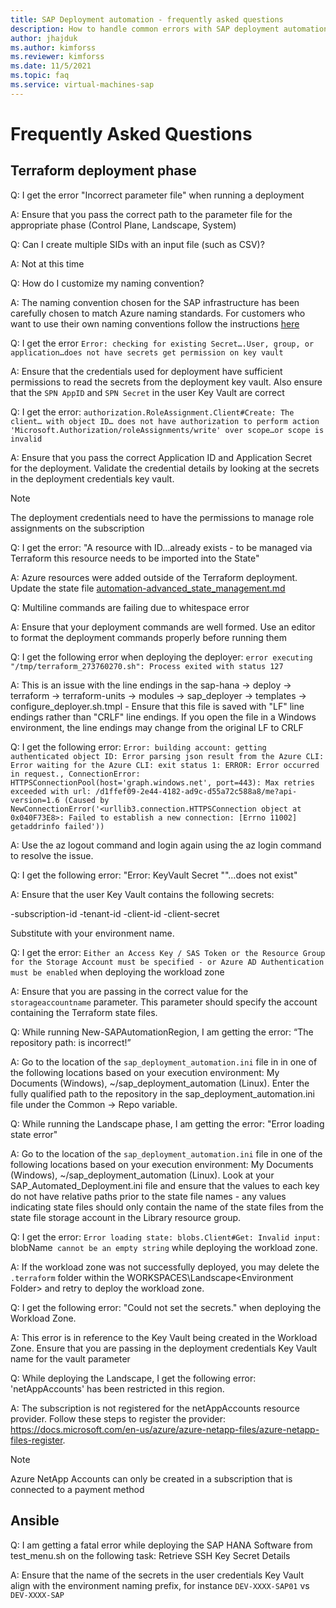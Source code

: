 ```yaml
---
title: SAP Deployment automation - frequently asked questions
description: How to handle common errors with SAP deployment automation framework on Azure.
author: jhajduk
ms.author: kimforss
ms.reviewer: kimforss
ms.date: 11/5/2021
ms.topic: faq
ms.service: virtual-machines-sap
---
```


# Frequently Asked Questions

## Terraform deployment phase

Q: I get the error "Incorrect parameter file" when running a deployment

A: Ensure that you pass the correct path to the parameter file for the appropriate phase (Control Plane, Landscape, System) 

Q: Can I create multiple SIDs with an input file (such as CSV)? 

A: Not at this time 

Q: How do I customize my naming convention? 

A:  The naming convention chosen for the SAP infrastructure has been carefully chosen to match Azure naming standards. For customers who want to use their own naming conventions follow the instructions [here](automation-naming-module.md)

Q: I get the error `Error: checking for existing Secret….User, group, or application…does not have secrets get permission on key vault` 

A:  Ensure that the credentials used for deployment have sufficient permissions to read the secrets from the deployment key vault. Also ensure that the `SPN AppID` and `SPN Secret` in the user Key Vault are correct 

Q: I get the error: `authorization.RoleAssignment.Client#Create: The client… with object ID… does not have authorization to perform action 'Microsoft.Authorization/roleAssignments/write' over scope…or scope is invalid`

A: Ensure that you pass the correct Application ID and Application Secret for the deployment. Validate the credential details by looking at the secrets in the deployment credentials key vault. 

> [!NOTE]
> The deployment credentials need to have the permissions to manage role assignments on the subscription

Q: I get the error: "A resource with ID…already exists - to be managed via Terraform this resource needs to be imported into the State" 

A: Azure resources were added outside of the Terraform deployment. Update the state file [automation-advanced_state_management.md](bash/automation-advanced_state_management.md)

Q: Multiline commands are failing due to whitespace error 

A: Ensure that your deployment commands are well formed. Use an editor to format the deployment commands properly before running them 

Q: I get the following error when deploying the deployer: `error executing "/tmp/terraform_273760270.sh": Process exited with status 127`

A: This is an issue with the line endings in the sap-hana -> deploy -> terraform -> terraform-units -> modules -> sap_deployer -> templates -> configure_deployer.sh.tmpl - Ensure that this file is saved with "LF" line endings rather than "CRLF" line endings. If you open the file in a Windows environment, the line endings may change from the original LF to CRLF 

Q: I get the following error: `Error: building account: getting authenticated object ID: Error parsing json result from the Azure CLI: Error waiting for the Azure CLI: exit status 1: ERROR: Error occurred in request., ConnectionError: HTTPSConnectionPool(host='graph.windows.net', port=443): Max retries exceeded with url: /d1ffef09-2e44-4182-ad9c-d55a72c588a8/me?api-version=1.6 (Caused by NewConnectionError('<urllib3.connection.HTTPSConnection object at 0x040F73E8>: Failed to establish a new connection: [Errno 11002] getaddrinfo failed'))`

A: Use the az logout command and login again using the az login command to resolve the issue. 

Q: I get the following error: "Error: KeyVault Secret "<secret name>"…does not exist" 

A: Ensure that the user Key Vault contains the following secrets:  

<ENVIRONMENT>-subscription-id 
<ENVIRONMENT>-tenant-id 
<ENVIRONMENT>-client-id 
<ENVIRONMENT>-client-secret 

Substitute <ENVIRONMENT> with your environment name.

Q: I get the error: `Either an Access Key / SAS Token or the Resource Group for the Storage Account must be specified - or Azure AD Authentication must be enabled` when deploying the workload zone

A: Ensure that you are passing in the correct value for the `storageaccountname` parameter. This parameter should specify the account containing the Terraform state files.

Q: While running New-SAPAutomationRegion, I am getting the error: “The repository path: <repo path> is incorrect!” 

A: Go to the location of the `sap_deployment_automation.ini` file in in one of the following locations based on your execution environment: My Documents (Windows), ~/sap_deployment_automation (Linux). Enter the fully qualified path to the repository in the sap_deployment_automation.ini file under the Common -> Repo variable. 

Q: While running the Landscape phase, I am getting the error: "Error loading state error" 

A: Go to the location of the `sap_deployment_automation.ini` file in one of the following locations based on your execution environment: My Documents (Windows), ~/sap_deployment_automation (Linux). Look at your SAP_Automated_Deployment.ini file and ensure that the values to each key do not have relative paths prior to the state file names - any values indicating state files should only contain the name of the state files from the state file storage account in the Library resource group.

Q: I get the error: `Error loading state: blobs.Client#Get: Invalid input: `blobName` cannot be an empty string`  while deploying the workload zone. 

A: If the workload zone was not successfully deployed, you may delete the `.terraform` folder within the WORKSPACES\Landscape\<Environment Folder> and retry to deploy the workload zone. 

Q: I get the following error: "Could not set the secrets." when deploying the Workload Zone.

A: This error is in reference to the Key Vault being created in the Workload Zone. Ensure that you are passing in the deployment credentials Key Vault name for the vault parameter 

Q: While deploying the Landscape, I get the following error: 'netAppAccounts' has been restricted in this region. 

A: The subscription is not registered for the netAppAccounts resource provider. Follow these steps to register the provider: https://docs.microsoft.com/en-us/azure/azure-netapp-files/azure-netapp-files-register. 

> [!NOTE]
> Azure NetApp Accounts can only be created in a subscription that is connected to a payment method 

## Ansible

Q: I am getting a fatal error while deploying the SAP HANA Software from test_menu.sh on the following task: Retrieve SSH Key Secret Details

A: Ensure that the name of the secrets in the user credentials Key Vault align with the environment naming prefix, for instance `DEV-XXXX-SAP01` vs `DEV-XXXX-SAP` 
